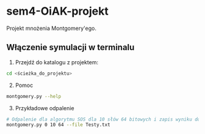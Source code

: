 # sem4-OiAK-projekt
Projekt mnożenia Montgomery'ego.

## Włączenie symulacji w terminalu

1. Przejdź do katalogu z projektem:

```bash
cd <ścieżka_do_projektu>
```
2. Pomoc
```bash
montgomery.py --help
```
3. Przykładowe odpalenie
```bash
# Odpalenie dla algorytmu SOS dla 10 słów 64 bitowych i zapis wyniku do pliku Testy.txt
montgomery.py 0 10 64 --file Testy.txt 
```
